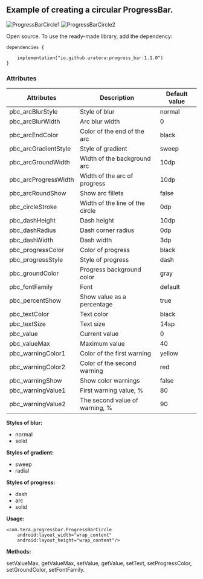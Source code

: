 ## Example of creating a circular ProgressBar. 

![ProgressBarCircle1](https://github.com/user-attachments/assets/58d396bf-9b92-4a10-bdd1-3458388eefe5)
![ProgressBarCircle2](https://github.com/user-attachments/assets/6eaeb215-c2ce-41ab-be3d-fe2a364d3757)

Open source. To use the ready-made library, add the dependency:
```
dependencies {

    implementation("io.github.uratera:progress_bar:1.1.0")
}
```
### Attributes
|Attributes          |Description    |Default value
|--------------------|---------------|-------------|
pbc_arcBlurStyle     |Style of blur  |normal
pbc_arcBlurWidth     |Arc blur width |0
pbc_arcEndColor      |Color of the end of the arc |black
pbc_arcGradientStyle |Style of gradient |sweep
pbc_arcGroundWidth   |Width of the background arc |10dp
pbc_arcProgressWidth |Width of the arc of progress |10dp
pbc_arcRoundShow     |Show arc fillets |false
pbc_circleStroke     |Width of the line of the circle |0dp
pbc_dashHeight       |Dash height    |10dp
pbc_dashRadius       |Dash corner radius |0dp
pbc_dashWidth        |Dash width     |3dp
pbc_progressColor    |Color of progress |black
pbc_progressStyle    |Style of progress |dash
pbc_groundColor      |Progress background color |gray
pbc_fontFamily       |Font           |default
pbc_percentShow      |Show value as a percentage |true
pbc_textColor        |Text color     |black
pbc_textSize         |Text size      |14sp
pbc_value            |Current value  |0
pbc_valueMax         |Maximum value  |40
pbc_warningColor1    |Color of the first warning |yellow
pbc_warningColor2    |Color of the second warning |red
pbc_warningShow      |Show color warnings |false
pbc_warningValue1    |First warning value, %|80
pbc_warningValue2    |The second value of warning, %|90

**Styles of blur:**
- normal
- solid

**Styles of gradient:**
- sweep
- radial

**Styles of progress:**
- dash
- arc
- solid

**Usage:**
```
<com.tera.progressbar.ProgressBarCircle
    android:layout_width="wrap_content"
    android:layout_height="wrap_content"/>
```

**Methods:**

setValueMax, getValueMax, setValue, getValue, setText, setProgressColor, setGroundColor, setFontFamily.


